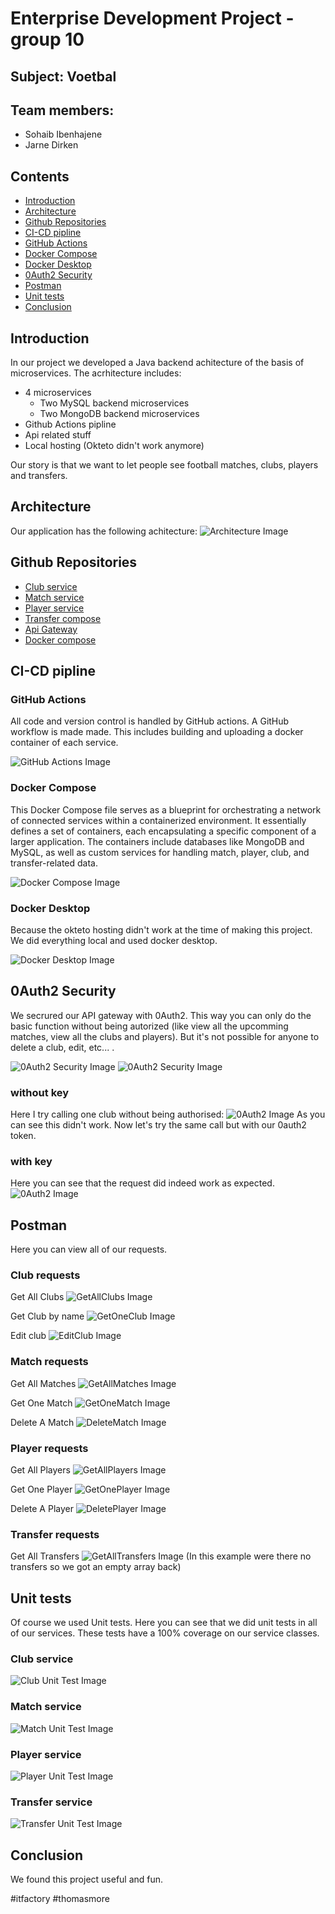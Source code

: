 # Enterprise Development Project - group 10

## Subject: Voetbal

## Team members:

- Sohaib Ibenhajene
- Jarne Dirken

## Contents

- [Introduction](#introduction)
- [Architecture](#acrtitecture)
- [Github Repositories](#github-repositories)
- [CI-CD pipline](#ci-cd-pipeline)
- [GitHub Actions](#github-actions)
- [Docker Compose](#docker-compose)
- [Docker Desktop](#docker-desktop)
- [0Auth2 Security](#0auth-security)
- [Postman](#postman)
- [Unit tests](#unit-tests)
- [Conclusion](#conclusion)

## Introduction

In our project we developed a Java backend achitecture of the basis of microservices. The acrhitecture includes:

- 4 microservices
  - Two MySQL backend microservices
  - Two MongoDB backend microservices
- Github Actions pipline
- Api related stuff
- Local hosting (Okteto didn't work anymore)

Our story is that we want to let people see football matches, clubs, players and transfers.

## Architecture

Our application has the following achitecture:
![Architecture Image](https://github.com/itfactory-tm/ede-projectgroep-10-2324/blob/main/images/ArchitectureDiagram.drawio.png?raw=true)

## Github Repositories

- [Club service](https://github.com/itfactory-tm/ede-projectgroep-10-2324/tree/main/club-service)
- [Match service](https://github.com/itfactory-tm/ede-projectgroep-10-2324/tree/main/match-service)
- [Player service](https://github.com/itfactory-tm/ede-projectgroep-10-2324/tree/main/player-service)
- [Transfer compose](https://github.com/itfactory-tm/ede-projectgroep-10-2324/tree/main/transfer-service)
- [Api Gateway](https://github.com/itfactory-tm/ede-projectgroep-10-2324/tree/main/api-gateway)
- [Docker compose](https://github.com/itfactory-tm/ede-projectgroep-10-2324/tree/main/docker-compose.yml)

## CI-CD pipline

### GitHub Actions

All code and version control is handled by GitHub actions. A GitHub workflow is made made. This includes building and uploading a docker container of each service.

![GitHub Actions Image](https://github.com/itfactory-tm/ede-projectgroep-10-2324/blob/main/images/GitHubWorkflow.png?raw=true)

### Docker Compose

This Docker Compose file serves as a blueprint for orchestrating a network of connected services within a containerized environment. It essentially defines a set of containers, each encapsulating a specific component of a larger application. The containers include databases like MongoDB and MySQL, as well as custom services for handling match, player, club, and transfer-related data.

![Docker Compose Image](https://github.com/itfactory-tm/ede-projectgroep-10-2324/blob/main/images/DockerCompose.png?raw=true)

### Docker Desktop

Because the okteto hosting didn't work at the time of making this project. We did everything local and used docker desktop.

![Docker Desktop Image](https://github.com/itfactory-tm/ede-projectgroep-10-2324/blob/main/images/DockerDesktop.png?raw=true)

## 0Auth2 Security

We secrured our API gateway with 0Auth2. This way you can only do the basic function without being autorized (like view all the upcomming matches, view all the clubs and players). But it's not possible for anyone to delete a club, edit, etc... .

![0Auth2 Security Image](https://github.com/itfactory-tm/ede-projectgroep-10-2324/blob/main/images/0AuthCode.png?raw=true)
![0Auth2 Security Image](https://github.com/itfactory-tm/ede-projectgroep-10-2324/blob/main/images/0AuthAccepted.png?raw=true)

### without key

Here I try calling one club without being authorised:
![0Auth2 Image](https://github.com/itfactory-tm/ede-projectgroep-10-2324/blob/main/images/0AuthNotAutherised.png?raw=true)
As you can see this didn't work. Now let's try the same call but with our 0auth2 token.

### with key

Here you can see that the request did indeed work as expected.
![0Auth2 Image](https://github.com/itfactory-tm/ede-projectgroep-10-2324/blob/main/images/0AuthAutherised.png?raw=true)

## Postman

Here you can view all of our requests.

### Club requests

Get All Clubs
![GetAllClubs Image](https://github.com/itfactory-tm/ede-projectgroep-10-2324/blob/main/images/GetAllClubs.png?raw=true)

Get Club by name
![GetOneClub Image](https://github.com/itfactory-tm/ede-projectgroep-10-2324/blob/main/images/GetClubByName.png?raw=true)

Edit club
![EditClub Image](https://github.com/itfactory-tm/ede-projectgroep-10-2324/blob/main/images/EditClub.png?raw=true)

### Match requests

Get All Matches
![GetAllMatches Image](https://github.com/itfactory-tm/ede-projectgroep-10-2324/blob/main/images/GetAllMatches.png?raw=true)

Get One Match
![GetOneMatch Image](https://github.com/itfactory-tm/ede-projectgroep-10-2324/blob/main/images/GetOneMatch.png?raw=true)

Delete A Match
![DeleteMatch Image](https://github.com/itfactory-tm/ede-projectgroep-10-2324/blob/main/images/DeleteMatch.png?raw=true)

### Player requests

Get All Players
![GetAllPlayers Image](https://github.com/itfactory-tm/ede-projectgroep-10-2324/blob/main/images/GetAllPlayers.png?raw=true)

Get One Player
![GetOnePlayer Image](https://github.com/itfactory-tm/ede-projectgroep-10-2324/blob/main/images/GetOnePlayer.png?raw=true)

Delete A Player
![DeletePlayer Image](https://github.com/itfactory-tm/ede-projectgroep-10-2324/blob/main/images/DeletePlayer.png?raw=true)

### Transfer requests

Get All Transfers
![GetAllTransfers Image](https://github.com/itfactory-tm/ede-projectgroep-10-2324/blob/main/images/GetAllTransfers.png?raw=true)
(In this example were there no transfers so we got an empty array back)

## Unit tests

Of course we used Unit tests. Here you can see that we did unit tests in all of our services. These tests have a 100% coverage on our service classes.

### Club service

![Club Unit Test Image](https://github.com/itfactory-tm/ede-projectgroep-10-2324/blob/main/images/ClubUnitTest.png?raw=true)

### Match service

![Match Unit Test Image](https://github.com/itfactory-tm/ede-projectgroep-10-2324/blob/main/images/MatchUnitTest.png?raw=true)

### Player service

![Player Unit Test Image](https://github.com/itfactory-tm/ede-projectgroep-10-2324/blob/main/images/PlayerUnitTest.png?raw=true)

### Transfer service

![Transfer Unit Test Image](https://github.com/itfactory-tm/ede-projectgroep-10-2324/blob/main/images/TransferUnitTest.png?raw=true)

## Conclusion

We found this project useful and fun.

#itfactory #thomasmore
